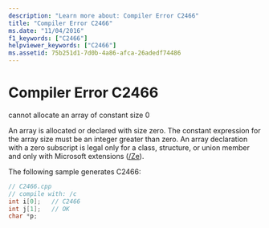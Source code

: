 ```yaml
---
description: "Learn more about: Compiler Error C2466"
title: "Compiler Error C2466"
ms.date: "11/04/2016"
f1_keywords: ["C2466"]
helpviewer_keywords: ["C2466"]
ms.assetid: 75b251d1-7d0b-4a86-afca-26adedf74486
---
```

# Compiler Error C2466

cannot allocate an array of constant size 0

An array is allocated or declared with size zero. The constant expression for the array size must be an integer greater than zero. An array declaration with a zero subscript is legal only for a class, structure, or union member and only with Microsoft extensions ([/Ze](../../build/reference/za-ze-disable-language-extensions.md)).

The following sample generates C2466:

```cpp
// C2466.cpp
// compile with: /c
int i[0];   // C2466
int j[1];   // OK
char *p;
```
